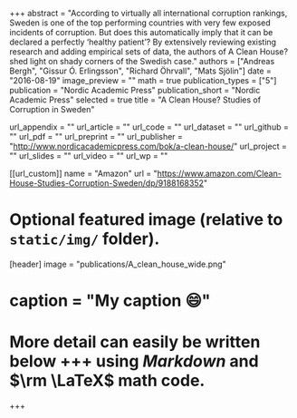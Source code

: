+++
abstract = "According to virtually all international corruption rankings, Sweden is one of the top performing countries with very few exposed incidents of corruption. But does this automatically imply that it can be declared a perfectly ‘healthy patient’? By extensively reviewing existing research and adding empirical sets of data, the authors of A Clean House? shed light on shady corners of the Swedish case."
authors = ["Andreas Bergh", "Gissur Ó. Erlingsson", "Richard Öhrvall", "Mats Sjölin"]
date = "2016-08-19"
image_preview = ""
math = true
publication_types = ["5"]
publication = "Nordic Academic Press"
publication_short = "Nordic Academic Press"
selected = true
title = "A Clean House? Studies of Corruption in Sweden"

url_appendix = ""
url_article = ""
url_code = ""
url_dataset = ""
url_github = ""
url_pdf = ""
url_preprint = ""
url_publisher = "http://www.nordicacademicpress.com/bok/a-clean-house/"
url_project = ""
url_slides = ""
url_video = ""
url_wp = ""

[[url_custom]]
name = "Amazon"
url = "https://www.amazon.com/Clean-House-Studies-Corruption-Sweden/dp/9188168352"

# Optional featured image (relative to `static/img/` folder).
[header]
image = "publications/A_clean_house_wide.png"
# caption = "My caption :smile:"


# More detail can easily be written below +++ using *Markdown* and $\rm \LaTeX$ math code.
+++


